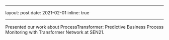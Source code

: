 
---
layout: post
date: 2021-02-01
inline: true

---
Presented our work about ProcessTransformer: Predictive Business Process Monitoring with Transformer Network at SEN21.
